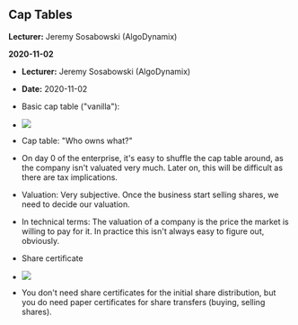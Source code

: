 ## Cap Tables

**Lecturer:** Jeremy Sosabowski (AlgoDynamix)

**2020-11-02**


-   **Lecturer:** Jeremy Sosabowski (AlgoDynamix)

-   **Date:** 2020-11-02

-   Basic cap table ("vanilla"):

-   ![](https://remnote-user-data.s3.amazonaws.com/QwsSiEtR1UVQeLl6Cl68iX3tblsis3cWrJZPI1ZOhgktmFMIp64ji7VfC0hwobnxWq1hhP39cEGl7UIcEQHZgCakESL68GcPplJze7Ih2GUX9D2P6BIOnpmhFEzSTIcB)

-   Cap table: "Who owns what?"

-   On day 0 of the enterprise, it's easy to shuffle the cap table around, as the company isn't valuated very much. Later on, this will be difficult as there are tax implications.

-   Valuation: Very subjective. Once the business start selling shares, we need to decide our valuation.

-   In technical terms: The valuation of a company is the price the market is willing to pay for it. In practice this isn't always easy to figure out, obviously.

-   Share certificate

-   ![](https://remnote-user-data.s3.amazonaws.com/JIaSey5tsyH2PVV34bbUECs8xwkEL8xD94f2AI8GesBTjckFm92GWspqPR9Ooe5b3RzfNOMP5KsmKKhtJLmo6QRzTUXbH4xTvXa08GJZ6jKRmUUpVCrn3tPfEhZLt8hz)

-   You don't need share certificates for the initial share distribution, but you do need paper certificates for share transfers (buying, selling shares).
<!--stackedit_data:
eyJoaXN0b3J5IjpbMTkyOTc2Nzk1LC0xNDY0OTE1MDEwLDE3Nj
kxNDE5MjJdfQ==
-->
